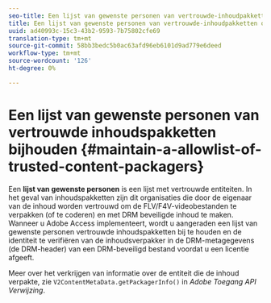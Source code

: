 ```yaml
---
seo-title: Een lijst van gewenste personen van vertrouwde-inhoudpakketten onderhouden
title: Een lijst van gewenste personen van vertrouwde-inhoudpakketten onderhouden
uuid: ad40993c-15c3-43b2-9593-7b75802cfe69
translation-type: tm+mt
source-git-commit: 58bb3bedc5b0ac63afd96eb6101d9ad779e6deed
workflow-type: tm+mt
source-wordcount: '126'
ht-degree: 0%

---
```



# Een lijst van gewenste personen van vertrouwde inhoudspakketten bijhouden {#maintain-a-allowlist-of-trusted-content-packagers}

Een **lijst van gewenste personen** is een lijst met vertrouwde entiteiten. In het geval van inhoudspakketten zijn dit organisaties die door de eigenaar van de inhoud worden vertrouwd om de FLV/F4V-videobestanden te verpakken (of te coderen) en met DRM beveiligde inhoud te maken. Wanneer u Adobe Access implementeert, wordt u aangeraden een lijst van gewenste personen vertrouwde inhoudspakketten bij te houden en de identiteit te verifiëren van de inhoudsverpakker in de DRM-metagegevens (de DRM-header) van een DRM-beveiligd bestand voordat u een licentie afgeeft.

Meer over het verkrijgen van informatie over de entiteit die de inhoud verpakte, zie `V2ContentMetaData.getPackagerInfo()` in *Adobe Toegang API Verwijzing*.
